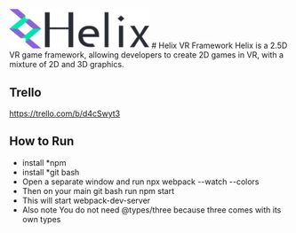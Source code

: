 
<img src="/helix_logo.png" width="50%" height="50%">
# Helix VR Framework
Helix is a 2.5D VR game framework, allowing developers to create 2D games in VR, with a mixture of 2D and 3D graphics.

## Trello
https://trello.com/b/d4cSwyt3

## How to Run
* install *npm
* install *git bash
* Open a separate window and run npx webpack --watch --colors
* Then on your main git bash run npm start
* This will start webpack-dev-server
* Also note You do not need @types/three because three comes with its own types


